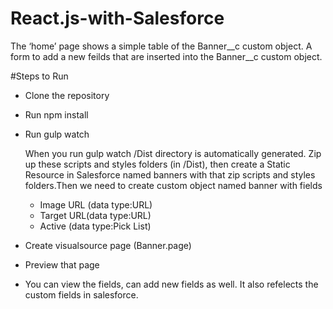 # React.js-with-Salesforce
 The ‘home’ page shows a simple table of the Banner__c custom object.
A form to add a new feilds that are inserted into the Banner__c custom object.

#Steps to Run 
- Clone the repository

- Run npm install
- Run gulp watch

    When you run gulp watch /Dist directory is automatically generated. Zip up these scripts and styles folders (in      /Dist), then create a Static Resource in Salesforce named banners with that zip scripts and styles folders.Then      we need to create custom object named banner with fields 
   - Image URL (data type:URL)
   - Target URL(data type:URL)
   - Active (data type:Pick List)
  
- Create visualsource page (Banner.page)

- Preview that page

- You can view the fields, can add new fields as well. It also refelects the custom fields in salesforce.


  
